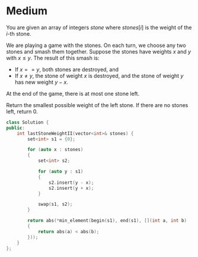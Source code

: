 # Medium

You are given an array of integers $stone$ where $stones[i]$ is the weight of the $i$-th stone.

We are playing a game with the stones. On each turn, we choose any two stones and smash them together. Suppose the stones have weights $x$ and $y$ with $x \leq y$. The result of this smash is:

- If $x == y$, both stones are destroyed, and
- If $x \neq y$, the stone of weight $x$ is destroyed, and the stone of weight $y$ has new weight $y - x$.

At the end of the game, there is at most one stone left.

Return the smallest possible weight of the left stone. If there are no stones left, return $0$.

```cpp
class Solution {
public:
    int lastStoneWeightII(vector<int>& stones) {
        set<int> s1 = {0};

        for (auto x : stones)
        {
            set<int> s2;

            for (auto y : s1)
            {
                s2.insert(y - x);
                s2.insert(y + x);
            }

            swap(s1, s2);
        }

        return abs(*min_element(begin(s1), end(s1), [](int a, int b)
        {
            return abs(a) < abs(b);
        }));
    }
};
```
